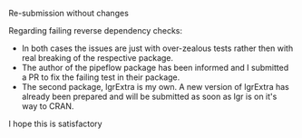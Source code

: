 Re-submission without changes

Regarding failing reverse dependency checks:

- In both cases the issues are just with over-zealous tests rather then with
  real breaking of the respective package.
- The author of the pipeflow package has been informed and I submitted a PR
  to fix the failing test in their package.
- The second package, lgrExtra is my own. A new version of lgrExtra has already 
  been prepared and will be submitted as soon as lgr is on it's way to CRAN. 
  
I hope this is satisfactory
